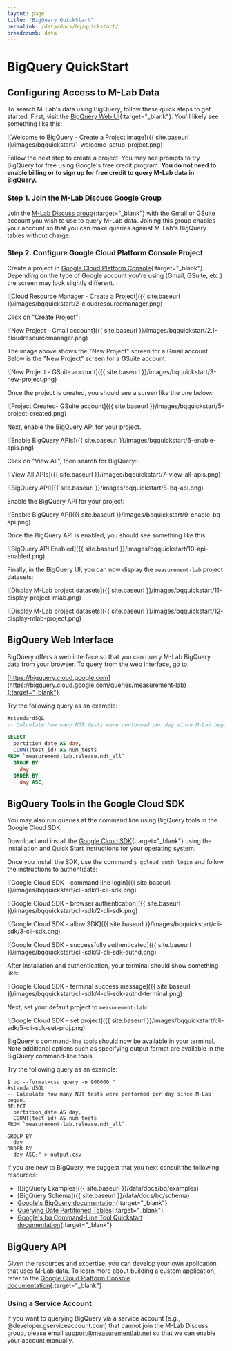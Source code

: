 ```yaml
---
layout: page
title: "BigQuery QuickStart"
permalink: /data/docs/bq/quickstart/
breadcrumb: data
---
```


# BigQuery QuickStart

## Configuring Access to M-Lab Data

To search M-Lab's data using BigQuery, follow these quick steps to get started. First, visit the [BigQuery Web UI](https://bigquery.cloud.google.com/queries/measurement-lab){:target="_blank"}. You'll likely see something like this:

![Welcome to BigQuery - Create a Project image]({{ site.baseurl }}/images/bqquickstart/1-welcome-setup-project.png)

Follow the next step to create a project. You may see prompts to try BigQuery for free using Google's free credit program. **You do not need to enable billing or to sign up for free credit to query M-Lab data in BigQuery.**

### Step 1. Join the M-Lab Discuss Google Group

Join the [M-Lab Discuss group](https://groups.google.com/a/measurementlab.net/forum/#%21forum/discuss){:target="_blank"} with the Gmail or GSuite account you wish to use to query M-Lab data. Joining this group enables your account so that you can make queries against M-Lab's BigQuery tables without charge.

### Step 2. Configure Google Cloud Platform Console Project

Create a project in [Google Cloud Platform Console](https://console.developers.google.com/cloud-resource-manager){:target="_blank"}. Depending on the type of Google account you're using (Gmail, GSuite, etc.) the screen may look slightly different.

![Cloud Resource Manager - Create a Project]({{ site.baseurl }}/images/bqquickstart/2-cloudresourcemanager.png)

Click on "Create Project":

![New Project - Gmail account]({{ site.baseurl }}/images/bqquickstart/2.1-cloudresourcemanager.png)

The image above shows the "New Project" screen for a Gmail account.
Below is the "New Project" screen for a GSuite account.

![New Project - GSuite account]({{ site.baseurl }}/images/bqquickstart/3-new-project.png)

Once the project is created, you should see a screen like the one below:

![Project Created- GSuite account]({{ site.baseurl }}/images/bqquickstart/5-project-created.png)

Next, enable the BigQuery API for your project.

![Enable BigQuery APIs]({{ site.baseurl }}/images/bqquickstart/6-enable-apis.png)

Click on "View All", then search for BigQuery:

![View All APIs]({{ site.baseurl }}/images/bqquickstart/7-view-all-apis.png)

![BigQuery API]({{ site.baseurl }}/images/bqquickstart/8-bq-api.png)

Enable the BigQuery API for your project:

![Enable BigQuery API]({{ site.baseurl }}/images/bqquickstart/9-enable-bq-api.png)

Once the BigQuery API is enabled, you should see something like this:

![BigQuery API Enabled]({{ site.baseurl }}/images/bqquickstart/10-api-enabled.png)

Finally, in the BigQuery UI, you can now display the `measurement-lab` project datasets:

![Display M-Lab project datasets]({{ site.baseurl }}/images/bqquickstart/11-display-project-mlab.png)

![Display M-Lab project datasets]({{ site.baseurl }}/images/bqquickstart/12-display-mlab-project.png)

## BigQuery Web Interface

BigQuery offers a web interface so that you can query M-Lab BigQuery data from your browser. To query from the web interface, go to:

[https://bigquery.cloud.google.com](https://bigquery.cloud.google.com/queries/measurement-lab){:target="_blank"}

Try the following query as an example:

~~~sql
#standardSQL
-- Calculate how many NDT tests were performed per day since M-Lab began.

SELECT
  partition_date AS day,
  COUNT(test_id) AS num_tests
FROM `measurement-lab.release.ndt_all`
  GROUP BY
    day
  ORDER BY
    day ASC;
~~~

## BigQuery Tools in the Google Cloud SDK

You may also run queries at the command line using BigQuery tools in the Google Cloud SDK.

Download and install the [Google Cloud SDK](https://cloud.google.com/sdk/){:target="_blank"} using the installation and Quick Start instructions for your operating system.

Once you install the SDK, use the command `$ gcloud auth login` and follow the instructions to authenticate:

![Google Cloud SDK - command line login]({{ site.baseurl }}/images/bqquickstart/cli-sdk/1-cli-sdk.png)

![Google Cloud SDK - browser authentication]({{ site.baseurl }}/images/bqquickstart/cli-sdk/2-cli-sdk.png)

![Google Cloud SDK - allow SDK]({{ site.baseurl }}/images/bqquickstart/cli-sdk/3-cli-sdk.png)

![Google Cloud SDK - successfully authenticated]({{ site.baseurl }}/images/bqquickstart/cli-sdk/3-cli-sdk-authd.png)

After installation and authentication, your terminal should show something like:

![Google Cloud SDK - terminal success message]({{ site.baseurl }}/images/bqquickstart/cli-sdk/4-cli-sdk-authd-terminal.png)

Next, set your default project to `measurement-lab`:

![Google Cloud SDK - set project]({{ site.baseurl }}/images/bqquickstart/cli-sdk/5-cli-sdk-set-proj.png)

BigQuery's command-line tools should now be available in your terminal. Note additional options such as specifying output format are available in the BigQuery command-line tools.

Try the following query as an example:

~~~shell
$ bq --format=csv query -n 900000 "
#standardSQL
-- Calculate how many NDT tests were performed per day since M-Lab began.
SELECT
  partition_date AS day,
  COUNT(test_id) AS num_tests
FROM `measurement-lab.release.ndt_all`
 
GROUP BY
  day
ORDER BY
  day ASC;" > output.csv
~~~

If you are new to BigQuery, we suggest that you next consult the following resources:

* [BigQuery Examples]({{ site.baseurl }}/data/docs/bq/examples)
* [BigQuery Schema]({{ site.baseurl }}/data/docs/bq/schema)
* [Google's BigQuery documentation](https://cloud.google.com/bigquery/what-is-bigquery){:target="_blank"}
* [Querying Date Partitioned Tables](https://cloud.google.com/bigquery/docs/querying-partitioned-tables){:target="_blank"}
* [Google's bq Command-Line Tool Quickstart documentation](https://cloud.google.com/bigquery/bq-command-line-tool-quickstart){:target="_blank"}

## BigQuery API

Given the resources and expertise, you can develop your own application that uses M-Lab data. To learn more about building a custom application, refer to the [Google Cloud Platform Console documentation](https://cloud.google.com/docs/){:target="_blank"}

### Using a Service Account

If you want to querying BigQuery via a service account (e.g., @developer.gserviceaccount.com) that cannot join the M-Lab Discuss group, please email [support@measurementlab.net](mailto:support@measurementlab.net) so that we can enable your account manually.